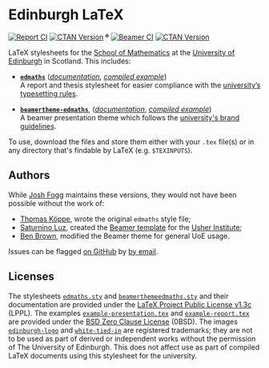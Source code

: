 # Edinburgh LaTeX

[![Report CI](https://github.com/UoE-School-of-Mathematics/LaTeX-Templates/actions/workflows/report-ci.yaml/badge.svg)](https://UoE-School-of-Mathematics.github.io/LaTeX-Templates/example-report.pdf) [![CTAN Version](https://img.shields.io/ctan/v/edmaths)](https://ctan.org/pkg/edmaths) **º** [![Beamer CI](https://github.com/UoE-School-of-Mathematics/LaTeX-Templates/actions/workflows/beamer-ci.yaml/badge.svg)](https://UoE-School-of-Mathematics.github.io/LaTeX-Templates/example-presentation.pdf)
[![CTAN Version](https://img.shields.io/ctan/v/beamertheme-edmaths)](https://ctan.org/pkg/beamertheme-edmaths)

LaTeX stylesheets for the [School of Mathematics](https://www.maths.ed.ac.uk) at the [University of Edinburgh](https://www.ed.ac.uk/) in Scotland. This includes:

- [**`edmaths`**](edmaths.sty ) ([_documentation_](https://UoE-School-of-Mathematics.github.io/LaTeX-Templates/edmaths-docs.pdf), [_compiled example_](https://UoE-School-of-Mathematics.github.io/LaTeX-Templates/example-report.pdf))<br>
  A report and thesis stylesheet for easier compliance with the [university’s typesetting rules](https://www.ed.ac.uk/academic-services/students/thesis-submission).

- [**`beamertheme-edmaths`**](beamerthemeedmaths.sty), ([_documentation_](https://UoE-School-of-Mathematics.github.io/LaTeX-Templates/beamertheme-edmaths-docs.pdf), [_compiled example_](https://UoE-School-of-Mathematics.github.io/LaTeX-Templates/example-presentation.pdf))<br>
  A beamer presentation theme which follows the [university's brand guidelines](https://communications-marketing.ed.ac.uk/marketing/brand).

To use, download the files and store them either with your `.tex` file(s) or in any directory that's findable by LaTeX (e.g. `$TEXINPUTS`).

## Authors

While [Josh Fogg](https://github.com/Foggalong) maintains these versions, they would not have been possible without the work of:

- [Thomas Köppe](https://github.com/tkoeppe), wrote the original `edmaths` style file;
- [Saturnino Luz](https://www.ed.ac.uk/profile/saturnino-luz), created the [Beamer template](https://www.overleaf.com/latex/templates/usher-beamer-theme-new/pwjqsqkzhtsy) for the [Usher Institute](https://www.ed.ac.uk/usher);
- [Ben Brown](https://github.com/bencwbrown), modified the Beamer theme for general UoE usage.

Issues can be flagged [on GitHub](https://github.com/UoE-School-of-Mathematics/LaTeX-Templates/issues) by [by email](mailto:j.fogg@ed.ac.uk).

## Licenses

The stylesheets [`edmaths.sty`](edmaths.sty) and [`beamerthemeedmaths.sty`](beamerthemeedmaths.sty) and their documentation are provided under the [LaTeX Project Public License v1.3c](https://choosealicense.com/licenses/lppl-1.3c/) (LPPL). The examples [`example-presentation.tex`](example-presentation.tex) and [`example-report.tex`](example-report.tex) are provided under the [BSD Zero Clause License](https://choosealicense.com/licenses/0bsd/) (0BSD). The images [`edinburgh-logo`](images/edinburgh-logo.svg) and [`white-tied-in`](images/white-tied-in.svg) are registered trademarks; they are not to be used as part of derived or independent works without the permission of The University of Edinburgh. This does not affect use as part of compiled LaTeX documents using this stylesheet for the university.
